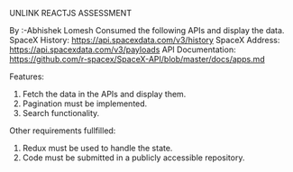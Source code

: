 UNLINK REACTJS ASSESSMENT

By :-Abhishek Lomesh
Consumed the following APIs and display the data.
SpaceX History: https://api.spacexdata.com/v3/history
SpaceX Address: https://api.spacexdata.com/v3/payloads
API Documentation: https://github.com/r-spacex/SpaceX-API/blob/master/docs/apps.md

Features:

1. Fetch the data in the APIs and display them.
2. Pagination must be implemented.
3. Search functionality.

Other requirements fullfilled:

1. Redux must be used to handle the state.
2. Code must be submitted in a publicly accessible repository.
